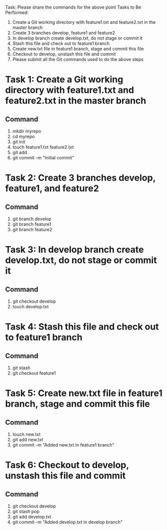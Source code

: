 Task: Please share the commands for the above point
 Tasks to Be Performed: 
1. Create a Git working directory with feature1.txt and feature2.txt in the master branch 
2. Create 3 branches develop, feature1 and feature2 
3. In develop branch create develop.txt, do not stage or commit it 
4. Stash this file and check out to feature1 branch 
5. Create new.txt file in feature1 branch, stage and commit this file 
6. Checkout to develop, unstash this file and commit 
7. Please submit all the Git commands used to do the above steps


# Task 1: Create a Git working directory with feature1.txt and feature2.txt in the master branch
## Command
1. mkdir myrepo
2. cd myrepo
3. git init
4. touch feature1.txt feature2.txt
5. git add .
6. git commit -m "Initial commit"

# Task 2: Create 3 branches develop, feature1, and feature2
## Command
1. git branch develop
2. git branch feature1
3. git branch feature2

# Task 3: In develop branch create develop.txt, do not stage or commit it
## Command
1. git checkout develop
2. touch develop.txt

# Task 4: Stash this file and check out to feature1 branch
## Command
1. git stash
2. git checkout feature1

# Task 5: Create new.txt file in feature1 branch, stage and commit this file
## Command
1. touch new.txt
2. git add new.txt
3. git commit -m "Added new.txt in feature1 branch"

# Task 6: Checkout to develop, unstash this file and commit
## Command 
1. git checkout develop
2. git stash pop
3. git add develop.txt
4. git commit -m "Added develop.txt in develop branch"
